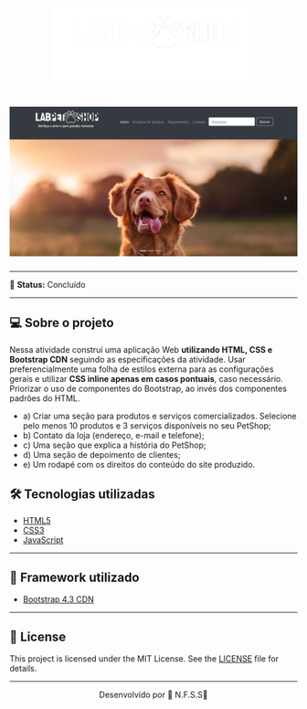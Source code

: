 <p align="center">
  <img alt="logo da barbearia alura" src="./img/logo-labpetshop-branco.png">
</p>

<h1 align="center">
    <img alt="Página de divulgação Alura Plus" title="Alura-Plus" src="./img/home.png" />
</h1>

------

📌 **Status:** Concluído

------

## 💻 Sobre o projeto

Nessa atividade construí uma aplicação Web **utilizando HTML, CSS e Bootstrap CDN** seguindo as especificações da atividade. Usar preferencialmente uma folha de estilos externa para as configurações gerais e utilizar **CSS inline apenas em casos pontuais**, caso necessário. Priorizar o uso de componentes do Bootstrap, ao invés dos componentes padrões do HTML.

- a) Criar uma seção para produtos e serviços comercializados. Selecione pelo menos 10 produtos e 3 serviços disponíveis no seu PetShop;
- b) Contato da loja (endereço, e-mail e telefone);
- c) Uma seção que explica a história do PetShop;
- d) Uma seção de depoimento de clientes;
- e) Um rodapé com os direitos do conteúdo do site produzido.


## 🛠 Tecnologias utilizadas

- [HTML5](https://developer.mozilla.org/pt-BR/docs/Web/HTML)
- [CSS3](https://developer.mozilla.org/pt-BR/docs/Web/CSS)
- [JavaScript](https://developer.mozilla.org/pt-BR/docs/Web/JavaScript)

------

## 🎨 Framework utilizado

- [Bootstrap 4.3 CDN](https://getbootstrap.com/docs/4.3/getting-started/introduction/)

------

## 📝 License

This project is licensed under the MIT License. See the [LICENSE](LICENSE) file for details.

---

<p align="center">Desenvolvido por 💜 N.F.S.S👋</p>
